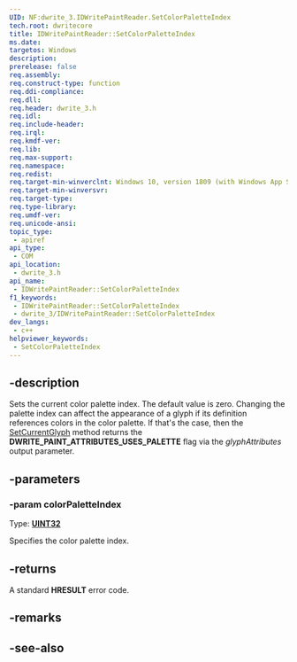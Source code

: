 ```yaml
---
UID: NF:dwrite_3.IDWritePaintReader.SetColorPaletteIndex
tech.root: dwritecore
title: IDWritePaintReader::SetColorPaletteIndex
ms.date: 
targetos: Windows
description: 
prerelease: false
req.assembly: 
req.construct-type: function
req.ddi-compliance: 
req.dll: 
req.header: dwrite_3.h
req.idl: 
req.include-header: 
req.irql: 
req.kmdf-ver: 
req.lib: 
req.max-support: 
req.namespace: 
req.redist: 
req.target-min-winverclnt: Windows 10, version 1809 (with Windows App SDK 1.2 or later)
req.target-min-winversvr: 
req.target-type: 
req.type-library: 
req.umdf-ver: 
req.unicode-ansi: 
topic_type:
 - apiref
api_type:
 - COM
api_location:
 - dwrite_3.h
api_name:
 - IDWritePaintReader::SetColorPaletteIndex
f1_keywords:
 - IDWritePaintReader::SetColorPaletteIndex
 - dwrite_3/IDWritePaintReader::SetColorPaletteIndex
dev_langs:
 - c++
helpviewer_keywords:
 - SetColorPaletteIndex
---
```


## -description

Sets the current color palette index. The default value is zero. Changing the palette index can affect the appearance of a glyph if its definition references colors in the color palette. If that's the case, then the [SetCurrentGlyph](./nf-dwrite_3-idwritepaintreader-setcurrentglyph(uint32_dwrite_paint_element_uint32_d2d_rect_f_dwrite_paint_attributes).md) method returns the **DWRITE_PAINT_ATTRIBUTES_USES_PALETTE** flag via the *glyphAttributes* output parameter.

## -parameters

### -param colorPaletteIndex

Type: **[UINT32](/windows/win32/winprog/windows-data-types)**

Specifies the color palette index.

## -returns

A standard **HRESULT** error code.

## -remarks

## -see-also
